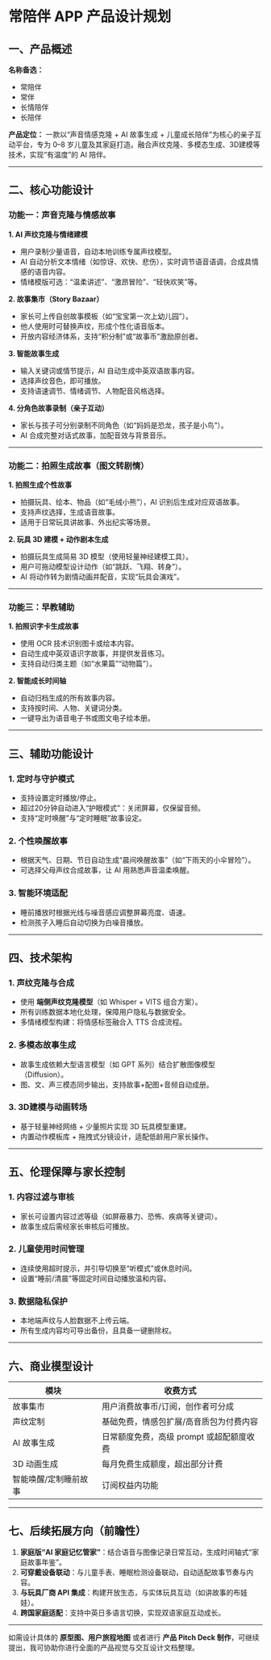 

# **常陪伴 APP 产品设计规划**

## 一、产品概述

**名称备选：**

* 常陪伴
* 常伴
* 长情陪伴
* 长陪伴

**产品定位：**
一款以“声音情感克隆 + AI 故事生成 + 儿童成长陪伴”为核心的亲子互动平台，专为 0–8 岁儿童及其家庭打造。融合声纹克隆、多模态生成、3D建模等技术，实现“有温度”的 AI 陪伴。

---

## 二、核心功能设计

### 功能一：声音克隆与情感故事

**1. AI 声纹克隆与情绪建模**

* 用户录制少量语音，自动本地训练专属声纹模型。
* AI 自动分析文本情绪（如惊讶、欢快、悲伤），实时调节语音语调，合成具情感的语音内容。
* 情绪模版可选：“温柔讲述”、“激昂冒险”、“轻快欢笑”等。

**2. 故事集市（Story Bazaar）**

* 家长可上传自创故事模板（如“宝宝第一次上幼儿园”）。
* 他人使用时可替换声纹，形成个性化语音版本。
* 开放内容经济体系，支持“积分制”或“故事币”激励原创者。

**3. 智能故事生成**

* 输入关键词或情节提示，AI 自动生成中英双语故事内容。
* 选择声纹音色，即可播放。
* 支持语速调节、情绪调节、人物配音风格选择。

**4. 分角色故事录制（亲子互动）**

* 家长与孩子可分别录制不同角色（如“妈妈是恐龙，孩子是小鸟”）。
* AI 合成完整对话式故事，加配音效与背景音乐。

---

### 功能二：拍照生成故事（图文转剧情）

**1. 拍照生成个性故事**

* 拍摄玩具、绘本、物品（如“毛绒小熊”），AI 识别后生成对应双语故事。
* 支持声纹选择，生成语音故事。
* 适用于日常玩具讲故事、外出纪实等场景。

**2. 玩具 3D 建模 + 动作剧本生成**

* 拍摄玩具生成简易 3D 模型（使用轻量神经建模工具）。
* 用户可拖动模型设计动作（如“跳跃、飞翔、转身”）。
* AI 将动作转为剧情动画并配音，实现“玩具会演戏”。

---

### 功能三：早教辅助

**1. 拍照识字卡生成故事**

* 使用 OCR 技术识别图卡或绘本内容。
* 自动生成中英双语识字故事，并提供发音练习。
* 支持自动归类主题（如“水果篇”“动物篇”）。

**2. 智能成长时间轴**

* 自动归档生成的所有故事内容。
* 支持按时间、人物、关键词分类。
* 一键导出为语音电子书或图文电子绘本册。

---

## 三、辅助功能设计

### 1. 定时与守护模式

* 支持设置定时播放/停止。
* 超过20分钟自动进入“护眼模式”：关闭屏幕，仅保留音频。
* 支持“定时唤醒”与“定时睡眠”故事设定。

### 2. 个性唤醒故事

* 根据天气、日期、节日自动生成“晨间唤醒故事”（如“下雨天的小伞冒险”）。
* 可选择父母声纹合成故事，让 AI 用熟悉声音温柔唤醒。

### 3. 智能环境适配

* 睡前播放时根据光线与噪音感应调整屏幕亮度、语速。
* 检测孩子入睡后自动切换为白噪音播放。

---

## 四、技术架构

### 1. 声纹克隆与合成

* 使用 **端侧声纹克隆模型**（如 Whisper + VITS 组合方案）。
* 所有训练数据本地化处理，保障用户隐私与数据安全。
* 多情绪模型构建：将情感标签融合入 TTS 合成流程。

### 2. 多模态故事生成

* 故事生成依赖大型语言模型（如 GPT 系列）结合扩散图像模型（Diffusion）。
* 图、文、声三模态同步输出，支持故事+配图+音频自动成册。

### 3. 3D建模与动画转场

* 基于轻量神经网络 + 少量照片实现 3D 玩具模型重建。
* 内置动作模板库 + 拖拽式分镜设计，适配低龄用户家长操作。

---

## 五、伦理保障与家长控制

### 1. 内容过滤与审核

* 家长可设置内容过滤等级（如屏蔽暴力、恐怖、疾病等关键词）。
* 故事生成后需经家长审核后可播放。

### 2. 儿童使用时间管理

* 连续使用超时提示，并引导切换至“听模式”或休息时间。
* 设置“睡前/清晨”等固定时间自动播放温和内容。

### 3. 数据隐私保护

* 本地端声纹与人脸数据不上传云端。
* 所有生成内容均可导出备份，且具备一键删除权。

---

## 六、商业模型设计

| 模块          | 收费方式                     |
| ----------- | ------------------------ |
| 故事集市        | 用户消费故事币/订阅，创作者可分成        |
| 声纹定制        | 基础免费，情感包扩展/高音质包为付费内容     |
| AI 故事生成     | 日常额度免费，高级 prompt 或超配额度收费 |
| 3D 动画生成     | 每月免费生成额度，超出部分计费          |
| 智能唤醒/定制睡前故事 | 订阅权益内功能                  |

---

## 七、后续拓展方向（前瞻性）

1. **家庭版“AI 家庭记忆管家”**：结合语音与图像记录日常互动，生成时间轴式“家庭故事年鉴”。
2. **可穿戴设备联动**：与儿童手表、睡眠检测设备联动，自动适配故事节奏与内容。
3. **与玩具厂商 API 集成**：构建开放生态，与实体玩具互动（如讲故事的布娃娃）。
4. **跨国家庭适配**：支持中英日多语言切换，实现双语家庭互动成长。

---

如需设计具体的 **原型图、用户旅程地图** 或者进行 **产品 Pitch Deck 制作**，可继续提出，我可协助你进行全面的产品视觉与交互设计文档整理。
